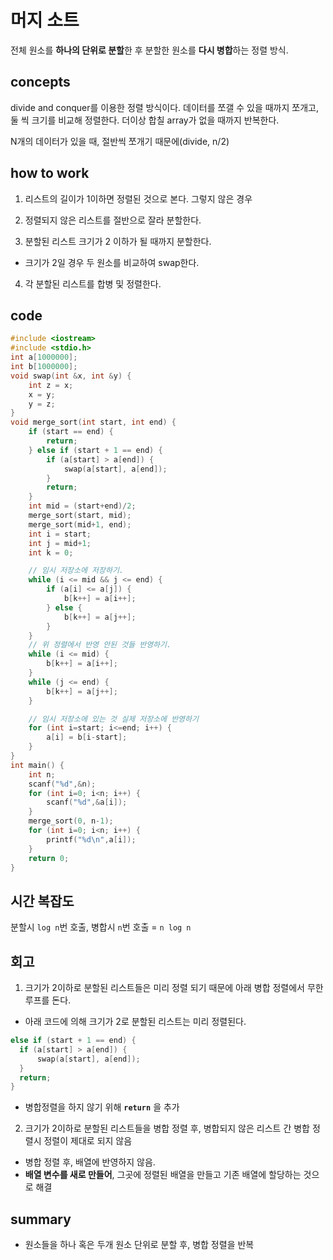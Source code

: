 # 머지 소트
전체 원소를 **하나의 단위로 분할**한 후 분할한 원소를 **다시 병합**하는 정렬 방식.

## concepts

divide and conquer를 이용한 정렬 방식이다. 데이터를 쪼갤 수 있을 때까지 쪼개고, 둘 씩 크기를 비교해 정렬한다. 더이상 합칠 array가 없을 때까지 반복한다.

N개의 데이터가 있을 때, 절반씩 쪼개기 때문에(divide, n/2)

## how to work
1. 리스트의 길이가 1이하면 정렬된 것으로 본다. 그렇지 않은 경우

2. 정렬되지 않은 리스트를 절반으로 잘라 분할한다.

3. 분할된 리스트 크기가 2 이하가 될 때까지 분할한다.
  - 크기가 2일 경우 두 원소를 비교하여 swap한다.

4. 각 분할된 리스트를 합병 및 정렬한다.

## code
```C
#include <iostream>
#include <stdio.h>
int a[1000000];
int b[1000000];
void swap(int &x, int &y) {
    int z = x;
    x = y;
    y = z;
}
void merge_sort(int start, int end) {
    if (start == end) {
        return;
    } else if (start + 1 == end) {
        if (a[start] > a[end]) {
            swap(a[start], a[end]);
        }
        return;
    }
    int mid = (start+end)/2;
    merge_sort(start, mid);
    merge_sort(mid+1, end);
    int i = start;
    int j = mid+1;
    int k = 0;

    // 임시 저장소에 저장하기.
    while (i <= mid && j <= end) {
        if (a[i] <= a[j]) {
            b[k++] = a[i++];
        } else {
            b[k++] = a[j++];
        }
    }
    // 위 정렬에서 반영 안된 것들 반영하기.
    while (i <= mid) {
        b[k++] = a[i++];
    }
    while (j <= end) {
        b[k++] = a[j++];
    }

    // 임시 저장소에 있는 것 실제 저장소에 반영하기
    for (int i=start; i<=end; i++) {
        a[i] = b[i-start];
    }
}
int main() {
    int n;
    scanf("%d",&n);
    for (int i=0; i<n; i++) {
        scanf("%d",&a[i]);
    }
    merge_sort(0, n-1);
    for (int i=0; i<n; i++) {
        printf("%d\n",a[i]);
    }
    return 0;
}
```

## 시간 복잡도

분할시 `log n`번 호출, 병합시 `n`번 호출 = `n log n`

## 회고

1. 크기가 2이하로 분할된 리스트들은 미리 정렬 되기 때문에 아래 병합 정렬에서 무한 루프를 돈다.
  - 아래 코드에 의해 크기가 2로 분할된 리스트는 미리 정렬된다.

  ```C
  else if (start + 1 == end) {
    if (a[start] > a[end]) {
        swap(a[start], a[end]);
    }
    return;
  }
  ```

  - 병합정렬을 하지 않기 위해 **`return`** 을 추가

2. 크기가 2이하로 분할된 리스트들을 병합 정렬 후, 병합되지 않은 리스트 간 병합 정렬시 정렬이 제대로 되지 않음
  - 병합 정렬 후, 배열에 반영하지 않음.
  - **배열 변수를 새로 만들어**, 그곳에 정렬된 배열을 만들고 기존 배열에 할당하는 것으로 해결


## summary
- 원소들을 하나 혹은 두개 원소 단위로 분할 후, 병합 정렬을 반복


